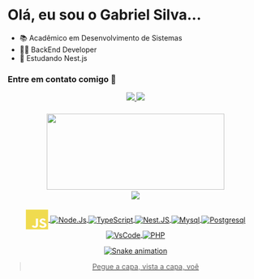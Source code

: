 # Olá, eu sou o Gabriel Silva...
  - 📚 Acadêmico em Desenvolvimento de Sistemas<br>
  - 🧑‍💻 BackEnd Developer
  - 🌱 Estudando Nest.js
### Entre em contato comigo 🔻
 <div align="center">
   <a href = "mailto:contato.gabrieljosesilva@gmail.com">
     <img src="https://img.shields.io/badge/Gmail-D14836?style=for-the-badge&logo=gmail&logoColor=white" target="_blank">
  </a>
   <a href="https://www.linkedin.com/in/gabriel-jose-silva/" target="_blank">
     <img src="https://img.shields.io/badge/-LinkedIn-%230077B5?style=for-the-badge&logo=linkedin&logoColor=white" target="_blank">
  </a> 

  </div>

###
<div align="center">
    <a href="https://www.codewars.com/users/gabriellgjs" target="_blank">
      <img   height="150em" width="350em" src="https://www.codewars.com/users/gabriellgjs/badges/large"/>
    </a>
</div>
<div align="center">
  <a href="https://github.com/gabriellgjs">
  <img height="180em" src="https://github-readme-stats.vercel.app/api?username=gabriellgjs&show_icons=true&theme=dracula"/>
</div>
  <div align="center">
  <a href="https://github.com/gabriellgjs">
  
</div>
  <div align="center" style="display: inline_block; "><br>
      <img align="center" alt="Js" height="40" width="45" src="https://raw.githubusercontent.com/devicons/devicon/master/icons/javascript/javascript-plain.svg">
      <img align="center" alt="Node.Js" height="40" width="45" src="https://cdn.jsdelivr.net/gh/devicons/devicon/icons/nodejs/nodejs-original.svg" />
      <img align="center" alt="TypeScript" height="40" width="45" src="https://cdn.jsdelivr.net/gh/devicons/devicon/icons/typescript/typescript-original.svg">
      <img align="center" alt="Nest.JS" height="40" width="45" src="https://cdn.jsdelivr.net/gh/devicons/devicon/icons/nestjs/nestjs-plain-wordmark.svg">  
      <img  align="center" alt="Mysql" height="40" width="45" src="https://cdn.jsdelivr.net/gh/devicons/devicon/icons/mysql/mysql-original.svg" />
      <img align="center" alt="Postgresql" height="40" width="45"src="https://cdn.jsdelivr.net/gh/devicons/devicon/icons/postgresql/postgresql-original-wordmark.svg" />
      <img align="center" alt="VsCode" height="40" width="45"  src="https://cdn.jsdelivr.net/gh/devicons/devicon/icons/vscode/vscode-original.svg">
      <img align="center" alt="PHP" height="40" width="45" src="https://cdn.jsdelivr.net/gh/devicons/devicon/icons/php/php-original.svg" />
    
   ![Snake animation](https://github.com/gabriel-gjs/gabriel-gjs/blob/output/github-contribution-grid-snake.svg)
        
</div>
   <div align="center">
      <blockquote>
         <p> Pegue a capa, vista a capa, voê </p>
      </blockquote>
    </div>


  

  
